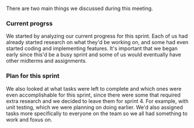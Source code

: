 There are two main things we discussed during this meeting.

### Current progrss
We started by analyzing our current progress for this sprint. Each of us had already started research on what they'd be working on, and some had even started coding and implementing features. It's important that
we began early since this'd be a busy sprint and some of us would eventually have other midterms and assignments.

### Plan for this sprint
We also looked at what tasks were left to complete and which ones were even accomplishable for this sprint, since there were some that required extra research and we decided to leave them for sprint 4. For example,
with unit testing, which we were planning on doing earlier. We'd also assigned tasks more specifically to everyone on the team so we all had something to work and foxus on.
